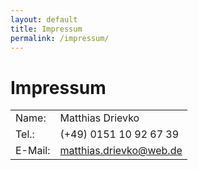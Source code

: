 ```yaml
---
layout: default
title: Impressum
permalink: /impressum/
---
```


Impressum
=========

<table>
  <tr><td>Name:   </td><td>Matthias Drievko</td></tr>
  <tr><td>Tel.:   </td><td>(+49) 0151 10 92 67 39</td></tr>
  <tr><td>E-Mail: </td><td><a href="mailto:matthias.drievko@web.de">matthias.drievko@web.de</a></td></tr>
</table>
